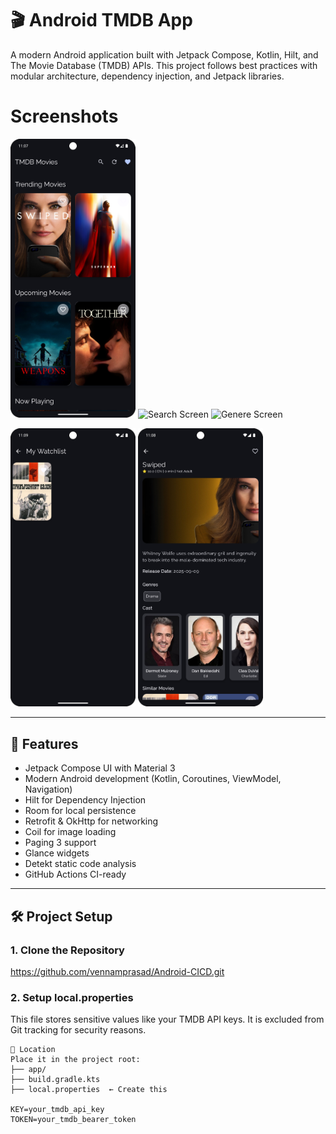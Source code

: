 # 🎬 Android TMDB App

A modern Android application built with Jetpack Compose, Kotlin, Hilt, and The Movie Database (TMDB) APIs. This project follows best practices with modular architecture, dependency injection, and Jetpack libraries.

# Screenshots

<p float="left">
  <img src="app-outputs/home.png" alt="Home Screen" width="200"/>
  <img src="app-outputs/search.png" alt="Search Screen" width="200"/>
  <img src="app-outputs/genere.png" alt="Genere Screen" width="200"/>
</p>

<p float="left">
  <img src="app-outputs/watchlist.png" alt="Watchlist Screen" width="200"/>
  <img src="app-outputs/details.png" alt="Details Screen" width="200"/>
</p>

---

## 🚀 Features

- Jetpack Compose UI with Material 3
- Modern Android development (Kotlin, Coroutines, ViewModel, Navigation)
- Hilt for Dependency Injection
- Room for local persistence
- Retrofit & OkHttp for networking
- Coil for image loading
- Paging 3 support
- Glance widgets
- Detekt static code analysis
- GitHub Actions CI-ready

---

## 🛠️ Project Setup

### 1. Clone the Repository

https://github.com/vennamprasad/Android-CICD.git

### 2. Setup local.properties
This file stores sensitive values like your TMDB API keys. It is excluded from Git tracking for security reasons.
```
📍 Location
Place it in the project root:
├── app/
├── build.gradle.kts
├── local.properties  ← Create this

KEY=your_tmdb_api_key
TOKEN=your_tmdb_bearer_token
```
